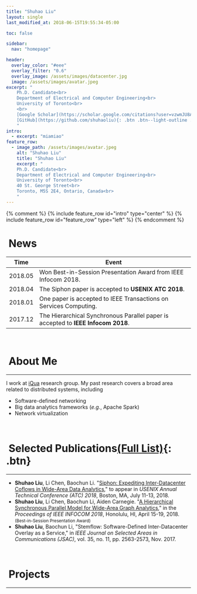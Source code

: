 ```yaml
---
title: "Shuhao Liu"
layout: single
last_modified_at: 2018-06-15T19:55:34-05:00

toc: false

sidebar:
  nav: "homepage"

header:
  overlay_color: "#eee"
  overlay_filter: "0.6"
  overlay_image: /assets/images/datacenter.jpg
  image: /assets/images/avatar.jpeg
excerpt: "
    Ph.D. Candidate<br>
    Department of Electrical and Computer Engineering<br>
    University of Toronto<br>
    <br>
    [Google Scholar](https://scholar.google.com/citations?user=vzwmJU8AAAAJ&hl=en&oi=ao){: .btn .btn--light-outline .btn--small}
    [GitHub](https://github.com/shuhaoliu){: .btn .btn--light-outline .btn--small}
    "
intro:
  - excerpt: "miamiao"
feature_row:
  - image_path: /assets/images/avatar.jpeg
    alt: "Shuhao Liu"
    title: "Shuhao Liu"
    excerpt: "
    Ph.D. Candidate<br>
    Department of Electrical and Computer Engineering<br>
    University of Toronto<br>
    40 St. George Street<br>
    Toronto, M5S 2E4, Ontario, Canada<br>
    "
---
```


{% comment %}
{% include feature_row id="intro" type="center" %}
{% include feature_row id="feature_row" type="left" %}
{% endcomment %}

# <i class="fa fa-newspaper fa-fw"></i>&nbsp;News

| Time  | Event |
|-------|-------|
|2018.05| Won Best-in-Session Presentation Award from IEEE Infocom 2018.|
|2018.04| The Siphon paper is accepted to **USENIX ATC 2018**.|
|2018.01| One paper is accepted to IEEE Transactions on Services Computing.|
|2017.12| The Hierarchical Synchronous Parallel paper is accepted to **IEEE Infocom 2018**.|

<br>

# <i class="fa fa-microchip fa-fw"></i>&nbsp;About Me
------------------

I work at [iQua](iqua.ece.toronto.edu) research group. My past research covers a broad area related to distributed systems, including
* Software-defined networking
* Big data analytics frameworks (*e.g.*, Apache Spark)
* Network virtualization


<br>

# <i class="fa fa-book fa-fw"></i>&nbsp;Selected Publications[(Full List)](/publications){: .btn}
------------------

+ **Shuhao Liu**, Li Chen, Baochun Li. "[Siphon: Expediting Inter-Datacenter Coflows in Wide-Area Data Analytics](/assets/papers/shuhao-atc18-siphon.pdf)," to appear in *USENIX Annual Technical Conference (ATC) 2018*, Boston, MA, July 11-13, 2018.
+ **Shuhao Liu**, Li Chen, Baochun Li, Aiden Carnegie. "[A Hierarchical Synchronous Parallel Model for Wide-Area Graph Analytics](/assets/papers/shuhao-infocom18.pdf)," in the *Proceedings of IEEE INFOCOM 2018*, Honolulu, HI, April 15-19, 2018. <small>(Best-in-Session Presentation Award)</small>
+ **Shuhao Liu**, Baochun Li, "Stemflow: Software-Defined Inter-Datacenter Overlay as a Service," in *IEEE Journal on Selected Areas in Communications (JSAC)*, vol. 35, no. 11, pp. 2563-2573, Nov. 2017.

<br>

# <i class="fa fa-tasks fa-fw"></i>&nbsp;Projects
------------------
